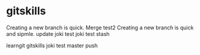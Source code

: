 # gitskills
Creating a new branch is quick.
Merge test2
Creating a new branch is quick and sipmle.
update joki test
joki test stash

learngit gitskills joki test master push